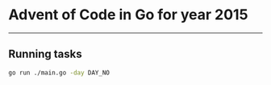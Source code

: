 # Advent of Code in Go for year 2015

---

## Running tasks

```bash
go run ./main.go -day DAY_NO
```
